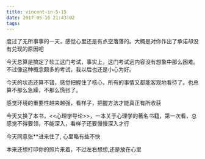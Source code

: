 ```yaml
---
title: vincent-in-5-15
date: 2017-05-16 21:43:02
tags:
---
```


<p>度过了无所事事的一天，感觉心里还是有点空落落的。大概是对你作出了承诺却没有兑现的原因吧</p>
<p>今天总算是搞定了软工这门考试，事实上，这门考试远内容没有想象中那么困难。不过像这种概念颇多的考试，我以后也还是小心为好。</p>
<p>今天的状态还算不错，感觉把握住了核心，所有的事情又都能客观地看待了。也总算不那么急躁，不那么慌张了。</p>
<p>感觉环境的重要性越来越强，看样子，把握方法才能真正有所收获</p>
<p>今天又换了本书，<<心理学导论>>，一本关于心理学的著名书籍，第一次看，总感觉不得要领，不能深入，看样子还要慢慢深入才行</p>
<p>今天同意张**进来住了, 心里略有些不快</p>
<p>本来还想打印你的照片来着，不过左右想想,还是放在心里</p>
